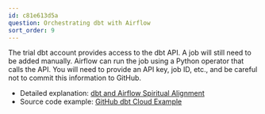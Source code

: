 ```yaml
---
id: c81e613d5a
question: Orchestrating dbt with Airflow
sort_order: 9
---
```


The trial dbt account provides access to the dbt API. A job will still need to be added manually. Airflow can run the job using a Python operator that calls the API. You will need to provide an API key, job ID, etc., and be careful not to commit this information to GitHub.

- Detailed explanation: [dbt and Airflow Spiritual Alignment](https://docs.getdbt.com/blog/dbt-airflow-spiritual-alignment)
- Source code example: [GitHub dbt Cloud Example](https://github.com/sungchun12/airflow-toolkit/blob/95d40ac76122de337e1b1cdc8eed35ba1c3051ed/dags/examples/dbt_cloud_example.py)